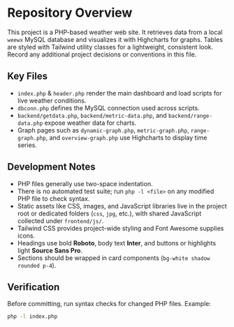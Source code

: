 # Repository Overview

This project is a PHP-based weather web site. It retrieves data from a local `weewx` MySQL database and visualizes it with Highcharts for graphs. Tables are styled with Tailwind utility classes for a lightweight, consistent look.
Record any additional project decisions or conventions in this file.

## Key Files
- `index.php` & `header.php` render the main dashboard and load scripts for live weather conditions.
- `dbconn.php` defines the MySQL connection used across scripts.
- `backend/getdata.php`, `backend/metric-data.php`, and `backend/range-data.php` expose weather data for charts.
- Graph pages such as `dynamic-graph.php`, `metric-graph.php`, `range-graph.php`, and `overview-graph.php` use Highcharts to display time series.

## Development Notes
- PHP files generally use two-space indentation.
- There is no automated test suite; run `php -l <file>` on any modified PHP file to check syntax.
- Static assets like CSS, images, and JavaScript libraries live in the project root or dedicated folders (`css`, `jpg`, etc.), with shared JavaScript collected under `frontend/js/`.
- Tailwind CSS provides project-wide styling and Font Awesome supplies icons.
- Headings use bold **Roboto**, body text **Inter**, and buttons or highlights light **Source Sans Pro**.
- Sections should be wrapped in card components (`bg-white shadow rounded p-4`).

## Verification
Before committing, run syntax checks for changed PHP files. Example:
```bash
php -l index.php
```
